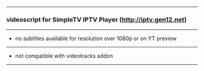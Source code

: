 ---------------------------------------------------------------------
### videoscript for SimpleTV IPTV Player (http://iptv.gen12.net)
--------------------------------------------------------------------- 
- no subtitles available for resolution over 1080p or on YT preview
---------------------------------------------------------------------
- not compatible with videotracks addon
---------------------------------------------------------------------
